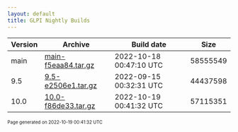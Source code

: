 ```yaml
---
layout: default
title: GLPI Nightly Builds
---
```


Version|Archive|Build date|Size
---|---|---|---
main|[main-f5eaa84.tar.gz](main-f5eaa84.tar.gz)|2022-10-18 00:47:10 UTC|58555549
9.5|[9.5-e2506e1.tar.gz](9.5-e2506e1.tar.gz)|2022-09-15 00:32:31 UTC|44437598
10.0|[10.0-f86de33.tar.gz](10.0-f86de33.tar.gz)|2022-10-19 00:41:32 UTC|57115351

<font size="1">Page generated on 2022-10-19 00:41:32 UTC</font>
